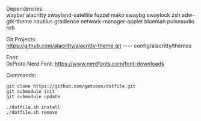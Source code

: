 Dependencies:<br/>
waybar alacritty xwayland-satellite fuzzel mako swaybg swaylock zsh adw-gtk-theme nautilus gradience network-manager-applet blueman pulseaudio rofi

Git Projects:<br/>
https://github.com/alacritty/alacritty-theme.git ---- config/alacritty/themes

Font:<br/>
0xProto Nerd Font: https://www.nerdfonts.com/font-downloads

Commands:
```
git clone https://github.com/gatooon/dotfile.git
git submodule init
git submodule update

./dotfile.sh install
./dotfile.sh remove
```
